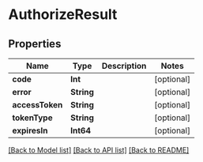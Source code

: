 # AuthorizeResult

## Properties
Name | Type | Description | Notes
------------ | ------------- | ------------- | -------------
**code** | **Int** |  | [optional] 
**error** | **String** |  | [optional] 
**accessToken** | **String** |  | [optional] 
**tokenType** | **String** |  | [optional] 
**expiresIn** | **Int64** |  | [optional] 

[[Back to Model list]](../README.md#documentation-for-models) [[Back to API list]](../README.md#documentation-for-api-endpoints) [[Back to README]](../README.md)


